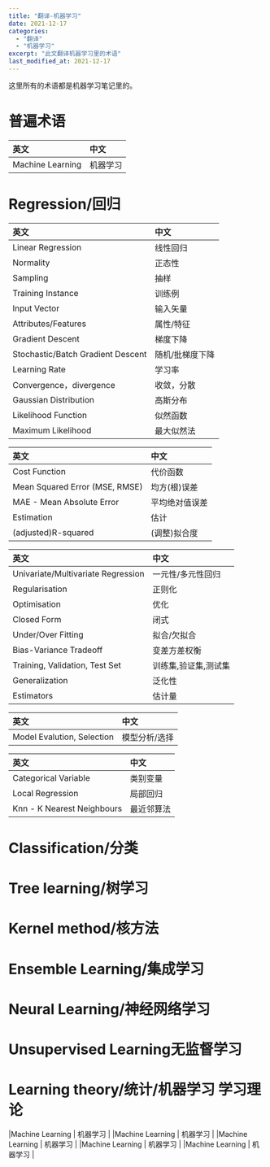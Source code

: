 ```yaml
---
title: "翻译-机器学习"
date: 2021-12-17
categories:
  - "翻译"
  - "机器学习"
excerpt: "此文翻译机器学习里的术语"
last_modified_at: 2021-12-17
---
```

这里所有的术语都是机器学习笔记里的。
# 普遍术语
|英文|中文|  
|:---|:---|
|Machine Learning | 机器学习 | 

# Regression/回归

|英文|中文|  
|:---|:---|
|Linear Regression | 线性回归 | 
|Normality| 正态性|
|Sampling| 抽样| 
|Training Instance| 训练例|
|Input Vector| 输入矢量|
|Attributes/Features| 属性/特征|
|Gradient Descent|梯度下降|
|Stochastic/Batch Gradient Descent| 随机/批梯度下降|
|Learning Rate| 学习率|
|Convergence，divergence| 收敛，分散|
|Gaussian Distribution| 高斯分布|
|Likelihood Function|似然函数|
|Maximum Likelihood|最大似然法|  

|英文|中文|  
|:---|:---| 
|Cost Function | 代价函数 | 
|Mean Squared Error (MSE, RMSE) | 均方(根)误差 | 
|MAE - Mean Absolute Error| 平均绝对值误差|
|Estimation | 估计 | 
|(adjusted)R-squared| (调整)拟合度|

|英文|中文|  
|:---|:---|
|Univariate/Multivariate Regression | 一元性/多元性回归 | 
|Regularisation | 正则化 | 
|Optimisation|优化|
|Closed Form | 闭式|
|Under/Over Fitting| 拟合/欠拟合|
|Bias-Variance Tradeoff | 变差方差权衡 | 
|Training, Validation, Test Set | 训练集,验证集,测试集 | 
|Generalization| 泛化性|
|Estimators| 估计量|

|英文|中文|  
|:---|:---|
|Model Evalution, Selection| 模型分析/选择|

|英文|中文|  
|:---|:---|
|Categorical Variable| 类别变量| 
|Local Regression| 局部回归|
|Knn - K Nearest Neighbours|最近邻算法|

# Classification/分类

# Tree learning/树学习	

# Kernel method/核方法	

# Ensemble Learning/集成学习

# Neural Learning/神经网络学习

# Unsupervised Learning无监督学习

# Learning theory/统计/机器学习 学习理论

|Machine Learning | 机器学习 | 
|Machine Learning | 机器学习 | 
|Machine Learning | 机器学习 | 
|Machine Learning | 机器学习 | 
|Machine Learning | 机器学习 | 